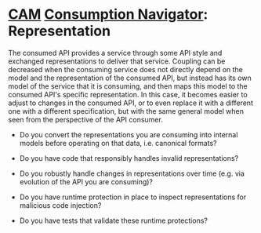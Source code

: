 # [CAM](../../) [Consumption Navigator](../): Representation

The consumed API provides a service through some API style and exchanged representations to deliver that service. Coupling can be decreased when the consuming service does not directly depend on the model and the representation of the consumed API, but instead has its own model of the service that it is consuming, and then maps this model to the consumed API's specific representation. In this case, it becomes easier to adjust to changes in the consumed API, or to even replace it with a different one with a different specification, but with the same general model when seen from the perspective of the API consumer.

* Do you convert the representations you are consuming into internal models before operating on that data, i.e. canonical formats?
   
* Do you have code that responsibly handles invalid representations?
  
* Do you robustly handle changes in representations over time (e.g. via evolution of the API you are consuming)?
  
* Do you have runtime protection in place to inspect representations for malicious code injection?
  
* Do you have tests that validate these runtime protections?
 
